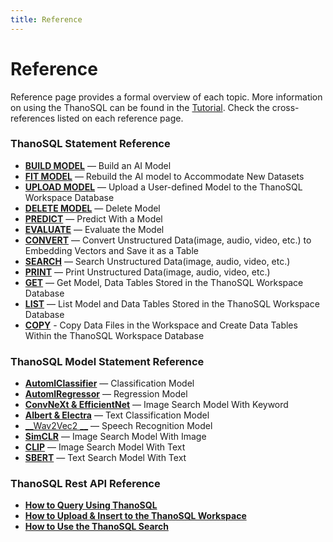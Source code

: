 ```yaml
---
title: Reference
---
```


# __Reference__

Reference page provides a formal overview of each topic. More information on using the ThanoSQL can be found in the [Tutorial](/en/tutorials/algorithm_list/). Check the cross-references listed on each reference page.

### __ThanoSQL Statement Reference__

- [__BUILD MODEL__](/en/how-to_guides/ThanoSQL_query/BUILD_MODEL_SYNTAX/) — Build an AI Model
- [__FIT MODEL__](/en/how-to_guides/ThanoSQL_query/FIT_MODEL_SYNTAX/) —  Rebuild the AI model to Accommodate New Datasets
- [__UPLOAD MODEL__](/en/how-to_guides/ThanoSQL_query/UPLOAD_SYNTAX/) — Upload a User-defined Model to the ThanoSQL Workspace Database
- [__DELETE MODEL__](/en/how-to_guides/ThanoSQL_query/DELETE_MODEL_SYNTAX/) —  Delete Model
- [__PREDICT__](/en/how-to_guides/ThanoSQL_query/PREDICT_MODEL_SYNTAX/) — Predict With a Model
- [__EVALUATE__](/en/how-to_guides/ThanoSQL_query/EVALUATE_MODEL_SYNTAX/) — Evaluate the Model
- [__CONVERT__](/en/how-to_guides/ThanoSQL_query/CONVERT_USING_SYNTAX/) — Convert Unstructured Data(image, audio, video, etc.) to Embedding Vectors and Save it as a Table
- [__SEARCH__](/en/how-to_guides/ThanoSQL_query/SEARCH_SYNTAX/) — Search Unstructured Data(image, audio, video, etc.)
- [__PRINT__](/en/how-to_guides/ThanoSQL_query/PRINT_SYNTAX/) — Print Unstructured Data(image, audio, video, etc.)
- [__GET__](/en/how-to_guides/ThanoSQL_query/GET_SYNTAX/) —  Get Model, Data Tables Stored in the ThanoSQL Workspace Database
- [__LIST__](/en/how-to_guides/ThanoSQL_query/LIST_SYNTAX/) — List Model and Data Tables Stored in the ThanoSQL Workspace Database
- [__COPY__](/en/how-to_guides/ThanoSQL_query/COPY_SYNTAX/) - Copy Data Files in the Workspace and Create Data Tables Within the ThanoSQL Workspace Database

### __ThanoSQL Model Statement Reference__

- [__AutomlClassifier__](/en/how-to_guides/ThanoSQL_model/AutomlClassifier/) — Classification Model
- [__AutomlRegressor__](/en/how-to_guides/ThanoSQL_model/AutomlRegressor/) — Regression Model
- [__ConvNeXt & EfficientNet__](/en/how-to_guides/ThanoSQL_model/ConvNeXt_EfficientNet/) — Image Search Model With Keyword
- [__Albert & Electra__](/en/how-to_guides/ThanoSQL_model/Albert_Electra/) — Text Classification Model
- [__Wav2Vec2 __](/en/how-to_guides/ThanoSQL_model/Wav2Vec2/) — Speech Recognition Model
- [__SimCLR__](/en/how-to_guides/ThanoSQL_model/SimCLR/) —  Image Search Model With Image
- [__CLIP__](/en/how-to_guides/ThanoSQL_model/CLIP/) — Image Search Model With Text
- [__SBERT__](/en/how-to_guides/ThanoSQL_model/SBERT/) — Text Search Model With Text

### __ThanoSQL Rest API Reference__

- [__How to Query Using ThanoSQL__](/en/how-to_guides/ThanoSQL_connecting/rest_api_thanosql_query/)
- [__How to Upload & Insert to the ThanoSQL Workspace__](/en/how-to_guides/ThanoSQL_connecting/rest_api_thanosql_insert/)
- [__How to Use the ThanoSQL Search__](/en/how-to_guides/ThanoSQL_connecting/rest_api_thanosql_search/)
